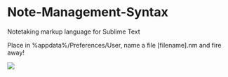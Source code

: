 # Note-Management-Syntax
Notetaking markup language for Sublime Text

Place in %appdata%/Preferences/User, name a file [filename].nm and fire away!

![](http://i.imgur.com/m5sxu6I.jpg)
